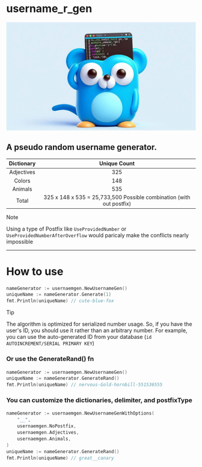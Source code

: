 # username_r_gen

<img src="./gopher.jpg" />

## A pseudo random username generator.

| Dictionary |                             Unique Count                             |
| :--------: | :------------------------------------------------------------------: |
| Adjectives |                                 325                                  |
|   Colors   |                                 148                                  |
|  Animals   |                                 535                                  |
|   Total    | 325 x 148 x 535 = 25,733,500 Possible combination (with out postfix) |

> [!NOTE]
> Using a type of Postfix like `UseProvidedNumber` or `UseProvidedNumberAfterOverflow` would paricaly make the conflicts nearly impossible

---

# How to use

```go
nameGenerator := usernaemgen.NewUsernameGen()
uniqueName := nameGenerator.Generate(1)
fmt.Println(uniqueName) // cute-blue-fox
```
> [!Tip]
> The algorithm is optimized for serialized number usage. So, if you have the user's ID, you should use it rather than an arbitrary number.
> For example, you can use the auto-generated ID from your database (`id AUTOINCREMENT/SERIAL PRIMARY KEY`)

### Or use the GenerateRand() fn

```go
nameGenerator := usernaemgen.NewUsernameGen()
uniqueName := nameGenerator.GenerateRand()
fmt.Println(uniqueName) // nervous-Gold-hornbill-551536555
```

### You can customize the dictionaries, delimiter, and postfixType

```go
nameGenerator := usernaemgen.NewUsernameGenWithOptions(
	"__",
	usernaemgen.NoPostfix,
	usernaemgen.Adjectives,
	usernaemgen.Animals,
)
uniqueName := nameGenerator.GenerateRand()
fmt.Println(uniqueName) // great__canary
```
